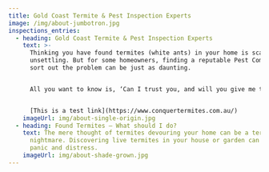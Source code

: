 ```yaml
---
title: Gold Coast Termite & Pest Inspection Experts
image: /img/about-jumbotron.jpg
inspections_entries:
  - heading: Gold Coast Termite & Pest Inspection Experts
    text: >-
      Thinking you have found termites (white ants) in your home is scary and
      unsettling. But for some homeowners, finding a reputable Pest Company to
      sort out the problem can be just as daunting.


      All you want to know is, ‘Can I trust you, and will you give me the right advice’?


      [This is a test link](https://www.conquertermites.com.au/)
    imageUrl: img/about-single-origin.jpg
  - heading: Found Termites – What should I do?
    text: The mere thought of termites devouring your home can be a terrible
      nightmare. Discovering live termites in your house or garden can cause
      panic and distress.
    imageUrl: img/about-shade-grown.jpg
---
```

